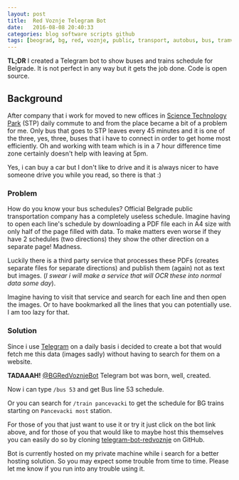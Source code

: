 ```yaml
---
layout: post
title:  Red Voznje Telegram Bot
date:   2016-08-08 20:40:33
categories: blog software scripts github
tags: [beograd, bg, red, voznje, public, transport, autobus, bus, tramvaj, tram, trolley, trolejbus, minibus, schedule, telegram, bot, ]
---
```

**TL;DR** I created a Telegram bot to show buses and trains schedule for Belgrade. It is not perfect in any
way but it gets the job done. Code is open source.

## Background
After company that i work for moved to new offices in [Science Technology Park](http://www.ntpark.rs/) (STP)
daily commute to and from the place became a bit of a problem for me. Only bus that goes to STP leaves every
45 minutes and it is one of the three, yes, three, buses that i have to connect in order to get home most
efficiently. Oh and working with team which is in a 7 hour difference time zone certainly doesn't help
with leaving at 5pm.

Yes, i can buy a car but I don't like to drive and it is always nicer to have someone drive
 you while you read, so there is that :)

### Problem
How do you know your bus schedules? Official Belgrade public transportation company has a completely useless
schedule. Imagine having to open each line's schedule by downloading a PDF file each in A4 size with only 
half of the page filled with data. To make matters even worse if they have 2 schedules (two directions)
they show the other direction on a separate page! Madness.

Luckily there is a third party service that processes these PDFs (creates separate files for separate
directions) and publish them (again) not as text but images. (_I swear i will make a service that will OCR
these into normal data some day_).  

Imagine having to visit that service and search for each line and then open the images. Or to have
bookmarked all the lines that you can potentially use. I am too lazy for that.

### Solution
Since i use [Telegram](https://telegram.org/) on a daily basis i decided to create a bot that would fetch me
this data (images sadly) without having to search for them on a website. 

**TADAAAH!**
[@BGRedVoznjeBot](http://telegram.me/BGRedVoznjeBot) Telegram bot was born, well, created.

Now i can type `/bus 53` and get Bus line 53 schedule.

Or you can search for `/train pancevacki` to get the schedule for BG trains starting on `Pancevacki most`
station.

For those of you that just want to use it or try it just click on the bot link above, and for those of you
that would like to maybe host this themselves you can easily do so by cloning 
[telegram-bot-redvoznje](https://github.com/asibin/telegram-bot-redvoznje) on GitHub.

Bot is currently hosted on my private machine while i search for a better hosting solution.
So you may expect some trouble from time to time. Please let me know if you run into any trouble using it.

